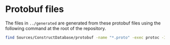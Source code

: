 
# Protobuf files

The files in `../generated` are generated from these protobuf files using the following command at the root of the repository.


```sh
find Sources/ConstructDatabase/protobuf -name "*.proto" -exec protoc -I Sources/ConstructDatabase/protobuf --swift_out Sources/ConstructDatabase/generated {} \;
```
